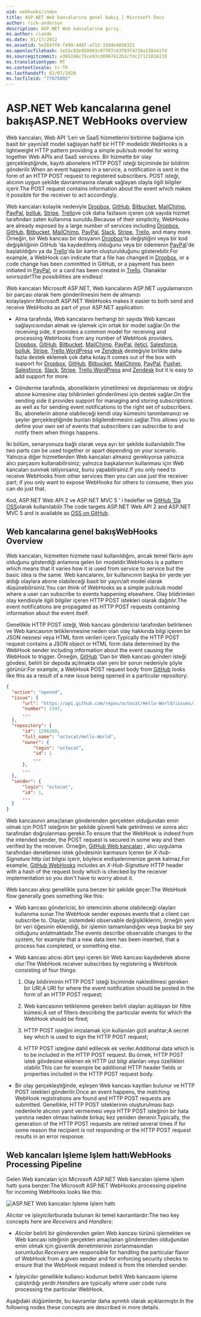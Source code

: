 ```yaml
---
uid: webhooks/index
title: ASP.NET Web kancalarına genel bakış | Microsoft Docs
author: rick-anderson
description: ASP.NET Web kancalarına giriş.
ms.author: riande
ms.date: 01/17/2012
ms.assetid: 5e2843f0-f499-448f-a712-33d4e9858321
ms.openlocfilehash: 1e21c92e950893c0ff87c63f03f4710a158441fd
ms.sourcegitcommit: e365196c75ce93cd8967412b1cfdc27121816110
ms.translationtype: MT
ms.contentlocale: tr-TR
ms.lasthandoff: 02/07/2020
ms.locfileid: "77075092"
---
```

# <a name="aspnet-webhooks-overview"></a><span data-ttu-id="a9d2a-103">ASP.NET Web kancalarına genel bakış</span><span class="sxs-lookup"><span data-stu-id="a9d2a-103">ASP.NET WebHooks overview</span></span>

<span data-ttu-id="a9d2a-104">Web kancaları, Web API 'Leri ve SaaS hizmetlerini birbirine bağlama için basit bir yayın/alt model sağlayan hafif bir HTTP modelidir.</span><span class="sxs-lookup"><span data-stu-id="a9d2a-104">WebHooks is a lightweight HTTP pattern providing a simple pub/sub model for wiring together Web APIs and SaaS services.</span></span> <span data-ttu-id="a9d2a-105">Bir hizmette bir olay gerçekleştiğinde, kayıtlı abonelere HTTP POST isteği biçiminde bir bildirim gönderilir.</span><span class="sxs-lookup"><span data-stu-id="a9d2a-105">When an event happens in a service, a notification is sent in the form of an HTTP POST request to registered subscribers.</span></span> <span data-ttu-id="a9d2a-106">POST isteği, alıcının uygun şekilde davranmasına olanak sağlayan olayla ilgili bilgiler içerir.</span><span class="sxs-lookup"><span data-stu-id="a9d2a-106">The POST request contains information about the event which makes it possible for the receiver to act accordingly.</span></span>

<span data-ttu-id="a9d2a-107">Web kancaları kolaylık nedeniyle [Dropbox](http://dropbox.com/), [GitHub](https://www.github.com/), [Bitbucket](https://bitbucket.org/), [MailChimp](http://www.mailchimp.com/), [PayPal](http://www.paypal.com/), [bolluk](http://www.slack.com), [Stripe](http://www.stripe.com), [Trello](http://www.trello.com/)ve çok daha fazlasını içeren çok sayıda hizmet tarafından zaten kullanıma sunuldu.</span><span class="sxs-lookup"><span data-stu-id="a9d2a-107">Because of their simplicity, WebHooks are already exposed by a large number of services including [Dropbox](http://dropbox.com/), [GitHub](https://www.github.com/), [Bitbucket](https://bitbucket.org/), [MailChimp](http://www.mailchimp.com/), [PayPal](http://www.paypal.com/), [Slack](http://www.slack.com), [Stripe](http://www.stripe.com), [Trello](http://www.trello.com/), and many more.</span></span> <span data-ttu-id="a9d2a-108">Örneğin, bir Web kancası bir dosyanın [Dropbox](http://dropbox.com/)'ta değiştiğini veya bir kod değişikliğinin GitHub 'da kaydedilmiş olduğunu veya bir ödemenin [PayPal](http://www.paypal.com/)'de başlatıldığını ya da [Trello](http://www.trello.com/)'da bir kartın oluşturulduğunu gösterebilir.</span><span class="sxs-lookup"><span data-stu-id="a9d2a-108">For example, a WebHook can indicate that a file has changed in [Dropbox](http://dropbox.com/), or a code change has been committed in GitHub, or a payment has been initiated in [PayPal](http://www.paypal.com/), or a card has been created in [Trello](http://www.trello.com/).</span></span> <span data-ttu-id="a9d2a-109">Olanaklar sınırsızdır!</span><span class="sxs-lookup"><span data-stu-id="a9d2a-109">The possibilities are endless!</span></span>

<span data-ttu-id="a9d2a-110">Web kancaları Microsoft ASP.NET, Web kancalarını ASP.NET uygulamanızın bir parçası olarak hem gönderilmesini hem de almanızı kolaylaştırır:</span><span class="sxs-lookup"><span data-stu-id="a9d2a-110">Microsoft ASP.NET WebHooks makes it easier to both send and receive WebHooks as part of your ASP.NET application:</span></span>

* <span data-ttu-id="a9d2a-111">Alma tarafında, Web kancalarını herhangi bir sayıda Web kancası sağlayıcısından almak ve işlemek için ortak bir model sağlar.</span><span class="sxs-lookup"><span data-stu-id="a9d2a-111">On the receiving side, it provides a common model for receiving and processing WebHooks from any number of WebHook providers.</span></span> <span data-ttu-id="a9d2a-112">[Dropbox](http://dropbox.com/), [GitHub](https://www.github.com/), [Bitbucket](https://bitbucket.org/), [MailChimp](http://www.mailchimp.com/), [PayPal](http://www.paypal.com/), [iletici](http://www.pusher.com), [Salesforce](http://www.salesforce.com), [bolluk](http://www.slack.com), [Stripe](http://www.stripe.com), [Trello](http://www.trello.com/),[WordPress](http://www.wordpress.com) ve [Zendesk](https://www.zendesk.com/) desteğiyle birlikte daha fazla destek eklemek çok daha kolay.</span><span class="sxs-lookup"><span data-stu-id="a9d2a-112">It comes out of the box with support for [Dropbox](http://dropbox.com/), [GitHub](https://www.github.com/), [Bitbucket](https://bitbucket.org/), [MailChimp](http://www.mailchimp.com/), [PayPal](http://www.paypal.com/), [Pusher](http://www.pusher.com), [Salesforce](http://www.salesforce.com), [Slack](http://www.slack.com), [Stripe](http://www.stripe.com), [Trello](http://www.trello.com/),[WordPress](http://www.wordpress.com) and [Zendesk](https://www.zendesk.com/) but it is easy to add support for more.</span></span>

* <span data-ttu-id="a9d2a-113">Gönderme tarafında, aboneliklerin yönetilmesi ve depolanması ve doğru abone kümesine olay bildirimleri gönderilmesi için destek sağlar.</span><span class="sxs-lookup"><span data-stu-id="a9d2a-113">On the sending side it provides support for managing and storing subscriptions as well as for sending event notifications to the right set of subscribers.</span></span> <span data-ttu-id="a9d2a-114">Bu, abonelerin abone olabileceği kendi olay kümesini tanımlamanızı ve şeyler gerçekleştiğinde bunları bilgilendirmesini sağlar.</span><span class="sxs-lookup"><span data-stu-id="a9d2a-114">This allows you to define your own set of events that subscribers can subscribe to and notify them when things happens.</span></span>

<span data-ttu-id="a9d2a-115">İki bölüm, senaryonuza bağlı olarak veya ayrı bir şekilde kullanılabilir.</span><span class="sxs-lookup"><span data-stu-id="a9d2a-115">The two parts can be used together or apart depending on your scenario.</span></span> <span data-ttu-id="a9d2a-116">Yalnızca diğer hizmetlerden Web kancaları almanız gerekiyorsa yalnızca alıcı parçasını kullanabilirsiniz; yalnızca başkalarının kullanması için Web kancaları sunmak istiyorsanız, bunu yapabilirsiniz.</span><span class="sxs-lookup"><span data-stu-id="a9d2a-116">If you only need to receive WebHooks from other services then you can use just the receiver part; if you only want to expose WebHooks for others to consume, then you can do just that.</span></span>

<span data-ttu-id="a9d2a-117">Kod, ASP.NET Web API 2 ve ASP.NET MVC 5 ' i hedefler ve [GitHub 'Da OSS](https://github.com/aspnet/WebHooks)olarak kullanılabilir.</span><span class="sxs-lookup"><span data-stu-id="a9d2a-117">The code targets ASP.NET Web API 2 and ASP.NET MVC 5 and is available as [OSS on GitHub](https://github.com/aspnet/WebHooks).</span></span>

## <a name="webhooks-overview"></a><span data-ttu-id="a9d2a-118">Web kancalarına genel bakış</span><span class="sxs-lookup"><span data-stu-id="a9d2a-118">WebHooks Overview</span></span>

<span data-ttu-id="a9d2a-119">Web kancaları, hizmetten hizmete nasıl kullanıldığını, ancak temel fikrin aynı olduğunu gösterdiği anlamına gelen bir modeldir.</span><span class="sxs-lookup"><span data-stu-id="a9d2a-119">WebHooks is a pattern which means that it varies how it is used from service to service but the basic idea is the same.</span></span> <span data-ttu-id="a9d2a-120">Web kancalarını, bir kullanıcının başka bir yerde yer aldığı olaylara abone olabileceği basit bir yayın/alt model olarak düşünebilirsiniz.</span><span class="sxs-lookup"><span data-stu-id="a9d2a-120">You can think of WebHooks as a simple pub/sub model where a user can subscribe to events happening elsewhere.</span></span> <span data-ttu-id="a9d2a-121">Olay bildirimleri olay kendisiyle ilgili bilgiler içeren HTTP POST istekleri olarak dağıtılır.</span><span class="sxs-lookup"><span data-stu-id="a9d2a-121">The event notifications are propagated as HTTP POST requests containing information about the event itself.</span></span>

<span data-ttu-id="a9d2a-122">Genellikle HTTP POST isteği, Web kancası göndericisi tarafından belirlenen ve Web kancasının tetiklenmesine neden olan olay hakkında bilgi içeren bir JSON nesnesi veya HTML form verileri içerir.</span><span class="sxs-lookup"><span data-stu-id="a9d2a-122">Typically the HTTP POST request contains a JSON object or HTML form data determined by the WebHook sender including information about the event causing the WebHook to trigger.</span></span> <span data-ttu-id="a9d2a-123">Örneğin, [GitHub](https://www.github.com/) 'Dan bir Web kancası gönderi isteği gövdesi, belirli bir depoda açılmakta olan yeni bir sorun nedeniyle şöyle görünür:</span><span class="sxs-lookup"><span data-stu-id="a9d2a-123">For example, a WebHook POST request body from [GitHub](https://www.github.com/) looks like this as a result of a new issue being opened in a particular repository:</span></span>

```json
{
  "action": "opened",
  "issue": {
      "url": "https://api.github.com/repos/octocat/Hello-World/issues/1347",
      "number": 1347,
      ...
  },
  "repository": {
      "id": 1296269,
      "full_name": "octocat/Hello-World",
      "owner": {
          "login": "octocat",
          "id": 1
          ...
      },
      ...
  },
  "sender": {
      "login": "octocat",
      "id": 1,
      ...
  }
}
```

<span data-ttu-id="a9d2a-124">Web kancasının amaçlanan gönderenden gerçekten olduğundan emin olmak için POST isteğinin bir şekilde güvenli hale getirilmesi ve sonra alıcı tarafından doğrulanması gerekir.</span><span class="sxs-lookup"><span data-stu-id="a9d2a-124">To ensure that the WebHook is indeed from the intended sender, the POST request is secured in some way and then verified by the receiver.</span></span> <span data-ttu-id="a9d2a-125">Örneğin, [GitHub Web kancaları](https://developer.github.com/webhooks/) , alıcı uygulama tarafından denetlenen istek gövdesinin karmasını Içeren bir *X-hub-Signature* http üst bilgisi içerir, böylece endişelenmenize gerek kalmaz.</span><span class="sxs-lookup"><span data-stu-id="a9d2a-125">For example, [GitHub WebHooks](https://developer.github.com/webhooks/) includes an *X-Hub-Signature* HTTP header with a hash of the request body which is checked by the receiver implementation so you don't have to worry about it.</span></span>

<span data-ttu-id="a9d2a-126">Web kancası akışı genellikle şuna benzer bir şekilde geçer:</span><span class="sxs-lookup"><span data-stu-id="a9d2a-126">The WebHook flow generally goes something like this:</span></span>

* <span data-ttu-id="a9d2a-127">Web kancası göndericisi, bir istemcinin abone olabileceği olayları kullanıma sunar.</span><span class="sxs-lookup"><span data-stu-id="a9d2a-127">The WebHook sender exposes events that a client can subscribe to.</span></span> <span data-ttu-id="a9d2a-128">Olaylar, sistemdeki observable değişikliklerini, örneğin yeni bir veri öğesinin eklendiği, bir işlemin tamamlandığını veya başka bir şey olduğunu anlatmaktadır.</span><span class="sxs-lookup"><span data-stu-id="a9d2a-128">The events describe observable changes to the system, for example that a new data item has been inserted, that a process has completed, or something else.</span></span>

* <span data-ttu-id="a9d2a-129">Web kancası alıcısı dört şeyi içeren bir Web kancası kaydederek abone olur:</span><span class="sxs-lookup"><span data-stu-id="a9d2a-129">The WebHook receiver subscribes by registering a WebHook consisting of four things:</span></span>

     1. <span data-ttu-id="a9d2a-130">Olay bildiriminin HTTP POST isteği biçiminde nakledilmesi gereken bir URI;</span><span class="sxs-lookup"><span data-stu-id="a9d2a-130">A URI for where the event notification should be posted in the form of an HTTP POST request;</span></span>

     2. <span data-ttu-id="a9d2a-131">Web kancasının tetiklenme gereken belirli olayları açıklayan bir filtre kümesi;</span><span class="sxs-lookup"><span data-stu-id="a9d2a-131">A set of filters describing the particular events for which the WebHook should be fired;</span></span>

     3. <span data-ttu-id="a9d2a-132">HTTP POST isteğini imzalamak için kullanılan gizli anahtar;</span><span class="sxs-lookup"><span data-stu-id="a9d2a-132">A secret key which is used to sign the HTTP POST request;</span></span>

     4. <span data-ttu-id="a9d2a-133">HTTP POST isteğine dahil edilecek ek veriler.</span><span class="sxs-lookup"><span data-stu-id="a9d2a-133">Additional data which is to be included in the HTTP POST request.</span></span> <span data-ttu-id="a9d2a-134">Bu örnek, HTTP POST istek gövdesine eklenen ek HTTP üst bilgi alanları veya özellikleri olabilir.</span><span class="sxs-lookup"><span data-stu-id="a9d2a-134">This can for example be additional HTTP header fields or properties included in the HTTP POST request body.</span></span>

* <span data-ttu-id="a9d2a-135">Bir olay gerçekleştiğinde, eşleşen Web kancası kayıtları bulunur ve HTTP POST istekleri gönderilir.</span><span class="sxs-lookup"><span data-stu-id="a9d2a-135">Once an event happens, the matching WebHook registrations are found and HTTP POST requests are submitted.</span></span> <span data-ttu-id="a9d2a-136">Genellikle, HTTP POST isteklerinin oluşturulması bazı nedenlerle alıcının yanıt vermemesi veya HTTP POST isteğinin bir hata yanıtına neden olması halinde birkaç kez yeniden denenir.</span><span class="sxs-lookup"><span data-stu-id="a9d2a-136">Typically, the generation of the HTTP POST requests are retried several times if for some reason the recipient is not responding or the HTTP POST request results in an error response.</span></span>

## <a name="webhooks-processing-pipeline"></a><span data-ttu-id="a9d2a-137">Web kancaları Işleme Işlem hattı</span><span class="sxs-lookup"><span data-stu-id="a9d2a-137">WebHooks Processing Pipeline</span></span>

<span data-ttu-id="a9d2a-138">Gelen Web kancaları için Microsoft ASP.NET Web kancaları işleme işlem hattı şuna benzer:</span><span class="sxs-lookup"><span data-stu-id="a9d2a-138">The Microsoft ASP.NET WebHooks processing pipeline for incoming WebHooks looks like this:</span></span>

![ASP.NET Web kancaları Işleme Işlem hattı](_static/WebHookReceivers.png)

<span data-ttu-id="a9d2a-140">*Alıcılar* ve *işleyiciler*burada bulunan iki temel kavramlardır:</span><span class="sxs-lookup"><span data-stu-id="a9d2a-140">The two key concepts here are *Receivers* and *Handlers*:</span></span>

* <span data-ttu-id="a9d2a-141">*Alıcılar* belirli bir gönderenden gelen Web kancası türünü işlemekten ve Web kancası isteğinin gerçekten amaçlanan gönderenden olduğundan emin olmak için güvenlik denetimlerinin zorlanmasından sorumludur.</span><span class="sxs-lookup"><span data-stu-id="a9d2a-141">*Receivers* are responsible for handling the particular flavor of WebHook from a given sender and for enforcing security checks to ensure that the WebHook request indeed is from the intended sender.</span></span>

* <span data-ttu-id="a9d2a-142">*İşleyiciler* genellikle kullanıcı kodunun belirli Web kancasını işleme çalıştırdığı yerdir.</span><span class="sxs-lookup"><span data-stu-id="a9d2a-142">*Handlers* are typically where user code runs processing the particular WebHook.</span></span>

<span data-ttu-id="a9d2a-143">Aşağıdaki düğümlerde, bu kavramlar daha ayrıntılı olarak açıklanmıştır.</span><span class="sxs-lookup"><span data-stu-id="a9d2a-143">In the following nodes these concepts are described in more details.</span></span>
